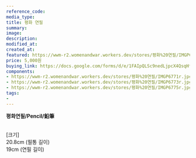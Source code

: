 ```yaml
---
reference_code:
media_type:
title: 평화 연필
summary:
image:
description:
modified_at:
created_at:
featured: https://wwm-r2.womenandwar.workers.dev/stores/평화%20연필/IMGP6771r.jpg
price: 5,000원
buying_link: https://docs.google.com/forms/d/e/1FAIpQLSc9nedLjpcX4QsqHfsDClSUvnY_z8JjKZMrkfDJmnqozNUliA/viewform
components:
- https://wwm-r2.womenandwar.workers.dev/stores/평화%20연필/IMGP6771r.jpg
- https://wwm-r2.womenandwar.workers.dev/stores/평화%20연필/IMGP6773r.jpg
- https://wwm-r2.womenandwar.workers.dev/stores/평화%20연필/IMGP6775r.jpg
tags:
-
---
```

**평화연필/Pencil/鉛筆**

\
[크기]\
20.8cm (필통 길이)\
19cm (연필 길이)
